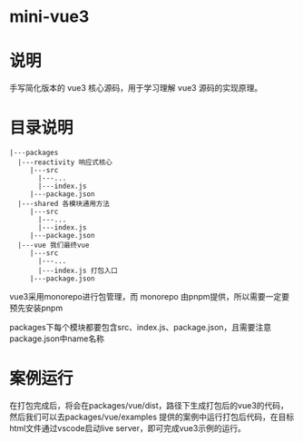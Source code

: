 # mini-vue3

# 说明

手写简化版本的 vue3 核心源码，用于学习理解 vue3 源码的实现原理。


# 目录说明

```
|---packages
  |---reactivity 响应式核心
     |---src
       |---...
       |---index.js
     |---package.json
  |---shared 各模块通用方法
     |---src
       |---...
       |---index.js
     |---package.json
  |---vue 我们最终vue
     |---src
       |---...
       |---index.js 打包入口
     |---package.json
```
vue3采用monorepo进行包管理，而 monorepo 由pnpm提供，所以需要一定要预先安装pnpm

packages下每个模块都要包含src、index.js、package.json，且需要注意package.json中name名称


# 案例运行
在​打包完成后，将会在packages/vue/dist，路径下生成打包后的vue3的代码，然后我们可以去packages/vue/examples 提供的案例中运行打包后代码，在目标html文件通过vscode启动live server，即可完成vue3示例的运行。
